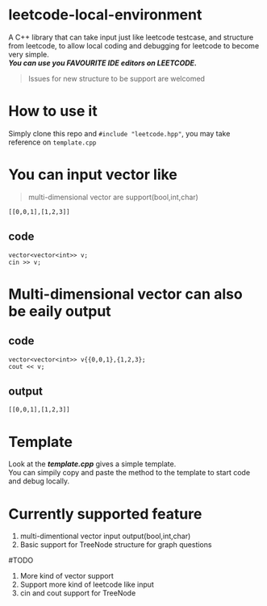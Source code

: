 # leetcode-local-environment
A C++ library that can take input just like leetcode testcase, and structure from leetcode, to allow local coding and debugging for leetcode to become very simple.\
***You can use you FAVOURITE IDE editors on LEETCODE.***
> Issues for new structure to be support are welcomed
# How to use it
Simply clone this repo and ```#include "leetcode.hpp"```, you may take reference on ```template.cpp```
# You can input vector like
> multi-dimensional vector are support(bool,int,char)
```
[[0,0,1],[1,2,3]]
```
## code 
```
vector<vector<int>> v;
cin >> v;
```

# Multi-dimensional vector can also be eaily output
## code
```
vector<vector<int>> v{{0,0,1},{1,2,3};
cout << v;
```
## output 
```
[[0,0,1],[1,2,3]]
```
# Template
Look at the ***template.cpp*** gives a simple template.\
You can simpily copy and paste the method to the template to start code and debug locally.

# Currently supported feature
1. multi-dimentional vector input output(bool,int,char)
2. Basic support for TreeNode structure for graph questions

#TODO
1. More kind of vector support
2. Support more kind of leetcode like input
3. cin and cout support for TreeNode
